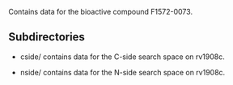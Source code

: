 Contains data for the bioactive compound F1572-0073.

## Subdirectories

- cside/ contains data for the C-side search space on rv1908c.

- nside/ contains data for the N-side search space on rv1908c.

